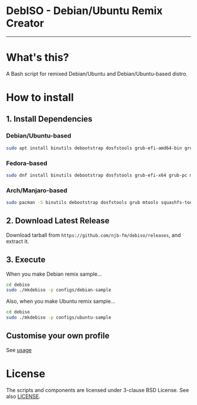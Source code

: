 # DebISO - Debian/Ubuntu Remix Creator
----
# What's this?
A Bash script for remixed Debian/Ubuntu and Debian/Ubuntu-based distro.

# How to install
## 1. Install Dependencies
### Debian/Ubuntu-based
```bash
sudo apt install binutils debootstrap dosfstools grub-efi-amd64-bin grub-pc-bin mtools squashfs-tools unzip xorriso
```

### Fedora-based
```bash
sudo dnf install binutils debootstrap dosfstools grub-efi-x64 grub-pc mtools squashfs-tools unzip xorriso
```

### Arch/Manjaro-based
```bash
sudo pacman -S binutils debootstrap dosfstools grub mtools squashfs-tools unzip xorriso
```

## 2. Download Latest Release
Download tarball from `https://github.com/njb-fm/debiso/releases`, and extract it.

## 3. Execute
When you make Debian remix sample...
```bash
cd debiso
sudo ./mkdebiso -p configs/debian-sample
```

Also, when you make Ubuntu remix sample...
```bash
cd debiso
sudo ./mkdebiso -p configs/ubuntu-sample
```

## Customise your own profile
See [usage](https://github.com/njb-fm/debiso/wiki/usage)

# License
The scripts and components are licensed under 3-clause BSD License. See  also [LICENSE](LICENSE).

